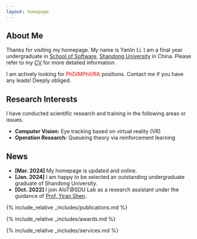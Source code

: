```yaml
---
layout: homepage
---
```


## About Me

Thanks for visiting my homepage. My name is Yanlin Li. I am a final year undergraduate in [School of Software](https://www.sc.sdu.edu.cn/), [Shandong University](https://www.sdu.edu.cn/) in China.
Please refer to my [CV](./assets/files/CV20240307.pdf) for more detailed information.

I am actively looking for <font color='red'>PhD/MPhil/RA</font> positions. Contact me if you have any leads! Deeply obliged.

## Research Interests

I have conducted scientific research and training in the following areas or issues.
- **Computer Vision:** Eye tracking based on virtual reality (VR)
- **Operation Research:** Queueing theory via reinforcement learning


## News
- **[Mar. 2024]** My homepage is updated and online.
- **[Jan. 2024]** I am happy to be selected an outstanding undergraduate graduate of Shandong University. 
- **[Oct. 2022]** I join AIoT@SDU Lab as a research assistant under the guidance of [Prof. Yiran Shen](https://faculty.sdu.edu.cn/shenyiran/en/index.htm).

{% include_relative _includes/publications.md %}

{% include_relative _includes/awards.md %}

{% include_relative _includes/services.md %}


